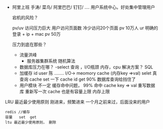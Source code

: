 - 阿里上班
    手涛/ 菜鸟/ 阿里巴巴/ 钉钉/ ....
    用户系统中心。好处集中管理用户

    宕机的风险？

    pv/uv 访问压力巨大
    用户访问页面数 冷少访问20个页面  pv
    10万人 ur 明确的登录 + ip + mac
    pv 50万  


    压力到底在那些？
    - 流量洪峰
        - 服务器集群系统 随机算法 
    - 数据库压力在哪？
        -select 查询 ，I/O瓶颈 
        内存，cpu 
        解决方案？ SQL 
    - 加缓存 
       id user 陈 ........
       I/O-> meomory cache (内存key =>val)
       selet 真查询 cache set 一下
       cache id get 
       90% 数据库查询给挡住了
    - 用户模块
          不一定 缓存命中问题，
          99% 命中 cache key => val
          重写数据库 重新写一次
          cache 也是有容量上限 内存上限

LRU 最近最少使用原则
    刚进来，频繁进来
    一个月之前来过，后面没来的用户

    redis //缓存
    容量   set  get 
    ltu 最近最少使用原则， 删除
